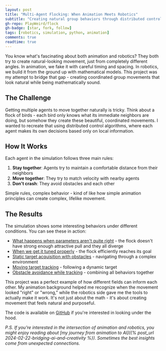 ```yaml
---
layout: post
title: "Multi-Agent Flocking: When Animation Meets Robotics"
subtitle: "Creating natural group behaviors through distributed control"
gh-repo: PlayWeird/flock
gh-badge: [star, fork, follow]
tags: [robotics, simulation, python, animation]
comments: true
readtime: true
---
```


You know what's fascinating about both animation and robotics? They both try to create natural-looking movement, just from completely different angles. In animation, we fake it with careful timing and spacing. In robotics, we build it from the ground up with mathematical models. This project was my attempt to bridge that gap - creating coordinated group movements that look natural while being mathematically sound.

## The Challenge

Getting multiple agents to move together naturally is tricky. Think about a flock of birds - each bird only knows what its immediate neighbors are doing, but somehow they create these beautiful, coordinated movements. I wanted to recreate that using distributed control algorithms, where each agent makes its own decisions based only on local information.

## How It Works

Each agent in the simulation follows three main rules:

1. **Stay together**: Agents try to maintain a comfortable distance from their neighbors
2. **Move together**: They try to match velocity with nearby agents
3. **Don't crash**: They avoid obstacles and each other

Simple rules, complex behavior - kind of like how simple animation principles can create complex, lifelike movement.

## The Results

The simulation shows some interesting behaviors under different conditions. You can see these in action:

- [What happens when parameters aren't quite right](https://youtu.be/vipvhkDKgF0) - the flock doesn't have strong enough attractive pull and they all diverge
- [When we get it tuned properly](https://youtu.be/0H-RWii3nu8) - the flock efficiently reaches its goal
- [Static target acquisition with obstacles](https://youtu.be/UR5oA-l4V2g) - navigating through a complex environment
- [Moving target tracking](https://youtu.be/3q1r9iyXw14) - following a dynamic target
- [Obstacle avoidance while tracking](https://youtu.be/kOSNw5gHd4E) - combining all behaviors together

This project was a perfect example of how different fields can inform each other. My animation background helped me recognize when the movement looked "right" or "wrong," while the robotics side gave me the tools to actually make it work. It's not just about the math - it's about creating movement that feels natural and purposeful.

The code is available on [GitHub](https://github.com/PlayWeird/flock) if you're interested in looking under the hood.

*P.S. If you're interested in the intersection of animation and robotics, you might enjoy reading about [my journey from animation to AI]({% post_url 2024-02-22-bridging-ai-and-creativity %}). Sometimes the best insights come from unexpected connections.*